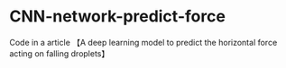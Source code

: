 # CNN-network-predict-force
Code in a article 【A deep learning model to predict the horizontal force acting on falling droplets】
